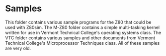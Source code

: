 
Samples
=======

This folder contains various sample programs for the Z80 that could be used with Z80sim. The
M-Z80 folder contains a simple multi-tasking kernel written for use in Vermont Technical
College's operating systems class. The VTC folder contains various samples and other documents
from Vermont Technical College's Microprocessor Techniques class. All of these samples are very
old.
